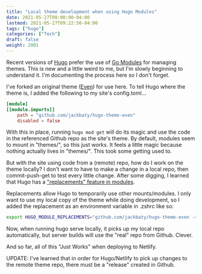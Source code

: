 ```yaml
---
title: "Local theme development when using Hugo Modules"
date: 2021-05-27T00:00:00-04:00
lastmod: 2021-05-27T09:22:50-04:00
tags: ["hugo"]
categories: ["Tech"]
draft: false
weight: 2001
---
```


Recent versions of [Hugo](https://gohugo.io) prefer the use of [Go Modules](https://blog.golang.org/using-go-modules) for managing themes. This is new and a little weird to me, but I'm slowly beginning to understand it. I'm documenting the process here so I don't forget.

<!--more-->

I've forked an original theme ([Even](https://github.com/olOwOlo/hugo-theme-even)) for use here. To tell Hugo where the theme is, I added the following to my site's config.toml...

```toml
[module]
[[module.imports]]
    path = "github.com/jackbaty/hugo-theme-even"
    disabled = false
```

With this in place, running `hugo mod get` will do its magic and use the code in the referenced Github repo as the site's theme. By default, modules seem to mount in "themes/", so this just works. It feels a little magic because nothing actually lives in "themes/". This took some getting used to.

But with the site using code from a (remote) repo, how do I work on the theme locally? I don't want to have to make a change in a local repo, then commit-push-get to test every little change. After some digging, I learned that Hugo has a ["replacements" feature in modules](https://gohugo.io/hugo-modules/configuration/#module-config-top-level).

Replacements allow Hugo to temporarily use other mounts/modules. I only want to use my local copy of the theme while doing development, so I added the replacement as an environment variable in .zshrc like so:

```sh
export HUGO_MODULE_REPLACEMENTS="github.com/jackbaty/hugo-theme-even -> /Users/jbaty/dev/hugo-theme-even"
```

Now, when running hugo serve locally, it picks up my local repo automatically, but server builds will use the "real" repo from Github. Clever.

And so far, all of this "Just Works" when deploying to Netlify.

UPDATE: I've learned that in order for Hugo/Netlify to pick up changes to the remote theme repo, there must be a "release" created in Github.

[//]: # "Exported with love from a post written in Org mode"
[//]: # "- https://github.com/kaushalmodi/ox-hugo"
